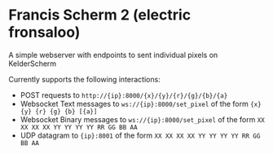 # Francis Scherm 2 (electric fronsaloo)

A simple webserver with endpoints to sent individual pixels on KelderScherm

Currently supports the following interactions:
 - POST requests to `http://{ip}:8000/{x}/{y}/{r}/{g}/{b}/{a}`
 - Websocket Text messages to `ws://{ip}:8000/set_pixel` of the form `{x} {y} {r} {g} {b} [{a}]`
 - Websocket Binary messages to `ws://{ip}:8000/set_pixel` of the form `XX XX XX XX YY YY YY YY RR GG BB AA`
 - UDP datagram to `{ip}:8001` of the form `XX XX XX XX YY YY YY YY RR GG BB AA`

